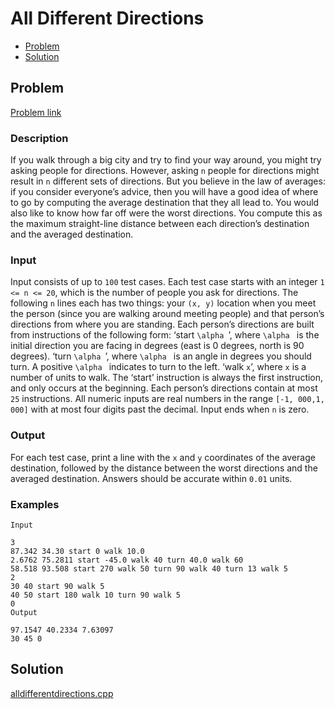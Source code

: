 # All Different Directions
- [Problem](#problem)
- [Solution](#alldifferentdirections.cpp)

## Problem
[Problem link](https://open.kattis.com/problems/alldifferentdirections)

### Description

If you walk through a big city and try to find your way around, you might try asking people for directions. However, asking `n` people for directions might result in `n` different sets of directions. But you believe in the law of averages: if you consider everyone’s advice, then you will have a good idea of where to go by computing the average destination that they all lead to. You would also like to know how far off were the worst directions. You compute this as the maximum straight-line distance between each direction’s destination and the averaged destination.

### Input
Input consists of up to `100` test cases. Each test case starts with an integer `1 <= n <= 20`, which is the number of people you ask for directions. The following `n` lines each has two things: your `(x, y)` location when you meet the person (since you are walking around meeting people) and that person’s directions from where you are standing. Each person’s directions are built from instructions of the following form: ‘start `\alpha `’, where `\alpha ` is the initial direction you are facing in degrees (east is 0 degrees, north is 90 degrees). ‘turn `\alpha `’, where `\alpha ` is an angle in degrees you should turn. A positive `\alpha ` indicates to turn to the left. ‘walk `x`’, where `x` is a number of units to walk. The ‘start’ instruction is always the first instruction, and only occurs at the beginning. Each person’s directions contain at most `25` instructions. All numeric inputs are real numbers in the range `[-1, 000,1, 000]` with at most four digits past the decimal. Input ends when `n` is zero.

### Output
For each test case, print a line with the `x` and `y` coordinates of the average destination, followed by the distance between the worst directions and the averaged destination. Answers should be accurate within `0.01` units. 

### Examples
```
Input

3
87.342 34.30 start 0 walk 10.0
2.6762 75.2811 start -45.0 walk 40 turn 40.0 walk 60
58.518 93.508 start 270 walk 50 turn 90 walk 40 turn 13 walk 5
2
30 40 start 90 walk 5
40 50 start 180 walk 10 turn 90 walk 5
0
Output

97.1547 40.2334 7.63097
30 45 0
```


## Solution

[alldifferentdirections.cpp](./alldifferentdirections.cpp)